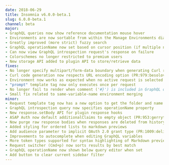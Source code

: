 ```yaml
---
date: 2018-06-29
title: Insomnia v6.0.0-beta.1
slug: 6.0.0-beta.1
channel: beta
major:
- GraphQL queries now show reference documentation mouse hover
- Environments are now sortable from within the Manage Environments dialog
- Greatly improved (more strict) fuzzy search
- GraphQL operationName now set based on cursor position (if multiple named queries exist) (PR:990:bwlt)
- Can now view GraphQL introspection request's response on failure
- Colorschemes no longer restricted to premium users
- New storage API added to plugin API to store/retrieve data
fixes:
- No longer specify multipart/form-data boundary when generating Curl requests
- Curl code generation now respects URL encoding option (PR:979:besolov)
- Environment now works as expected when no active request is selected
- "prompt" template tag now only executes once per request
- No longer fail to render when comment ('#}') is included in GraphQL query
- Small fix related to same-variable-name environment merging
minor:
- Request template tag now has a new option to get the folder and name
- GraphQL introspection query now specifies operationName property
- New response.setBody API for plugin response hooks
- ASAP Auth now default additionalClaims to empty object (PR:953:gerrytan)
- Now purge raw response bodies when responses are deleted from history
- Added styling for ordered lists to markdown previews
- Add audience parameter to implicit OAuth 2.0 grant type (PR:1009:delianides)
- Improvements to autocomplete when editing GraphQL variables
- More token types supported for syntax highlighting of Markdown previews (docs)
- Request switcher (Cmd+p) now sorts results by best match
- GraphQL operationName now shown below query editor when set
- Add button to clear current sidebar filter
---
```


